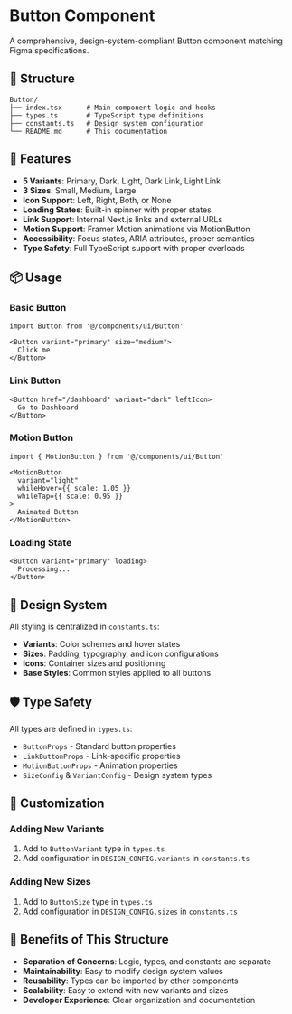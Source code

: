 # Button Component

A comprehensive, design-system-compliant Button component matching Figma specifications.

## 📁 Structure

```
Button/
├── index.tsx      # Main component logic and hooks
├── types.ts       # TypeScript type definitions
├── constants.ts   # Design system configuration
└── README.md      # This documentation
```

## 🚀 Features

- **5 Variants**: Primary, Dark, Light, Dark Link, Light Link
- **3 Sizes**: Small, Medium, Large  
- **Icon Support**: Left, Right, Both, or None
- **Loading States**: Built-in spinner with proper states
- **Link Support**: Internal Next.js links and external URLs
- **Motion Support**: Framer Motion animations via MotionButton
- **Accessibility**: Focus states, ARIA attributes, proper semantics
- **Type Safety**: Full TypeScript support with proper overloads

## 📦 Usage

### Basic Button
```tsx
import Button from '@/components/ui/Button'

<Button variant="primary" size="medium">
  Click me
</Button>
```

### Link Button
```tsx
<Button href="/dashboard" variant="dark" leftIcon>
  Go to Dashboard
</Button>
```

### Motion Button
```tsx
import { MotionButton } from '@/components/ui/Button'

<MotionButton 
  variant="light" 
  whileHover={{ scale: 1.05 }}
  whileTap={{ scale: 0.95 }}
>
  Animated Button
</MotionButton>
```

### Loading State
```tsx
<Button variant="primary" loading>
  Processing...
</Button>
```

## 🎨 Design System

All styling is centralized in `constants.ts`:
- **Variants**: Color schemes and hover states
- **Sizes**: Padding, typography, and icon configurations  
- **Icons**: Container sizes and positioning
- **Base Styles**: Common styles applied to all buttons

## 🛡️ Type Safety

All types are defined in `types.ts`:
- `ButtonProps` - Standard button properties
- `LinkButtonProps` - Link-specific properties
- `MotionButtonProps` - Animation properties
- `SizeConfig` & `VariantConfig` - Design system types

## 🔧 Customization

### Adding New Variants
1. Add to `ButtonVariant` type in `types.ts`
2. Add configuration in `DESIGN_CONFIG.variants` in `constants.ts`

### Adding New Sizes  
1. Add to `ButtonSize` type in `types.ts`
2. Add configuration in `DESIGN_CONFIG.sizes` in `constants.ts`

## 🎯 Benefits of This Structure

- **Separation of Concerns**: Logic, types, and constants are separate
- **Maintainability**: Easy to modify design system values
- **Reusability**: Types can be imported by other components  
- **Scalability**: Easy to extend with new variants and sizes
- **Developer Experience**: Clear organization and documentation
